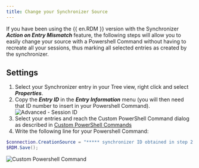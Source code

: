 ```yaml
---
title: Change your Synchronizer Source
---
```

If you have been using the {{ en.RDM }} version with the Synchronizer ***Action on Entry Mismatch*** feature, the following steps will allow you to easily change your source with a Powershell Command without having to recreate all your sessions, thus marking all selected entries as created by the synchronizer. 

## Settings 

1. Select your Synchronizer entry in your Tree view, right click and select ***Properties***. 
1. Copy the ***Entry ID*** in the ***Entry Information*** menu (you will then need that ID number to insert in your Powershell Command).  
![Advanced - Session ID](https://webdevolutions.azureedge.net/docs/en/rdm/windows/clip10577.png) 
1. Select your entries and reach the Custom PowerShell Command dialog as described in [Custom PowerShell Commands](/rdm/windows/powershell-scripting/custom-powershell-commands/) 
1. Write the following line for your Powershell Command: 

```powershell
$connection.CreationSource = "***** synchronizer ID obtained in step 2 *****" 
$RDM.Save(); 
```
![Custom Powershell Command](https://webdevolutions.azureedge.net/docs/en/rdm/windows/clip10613.png) 